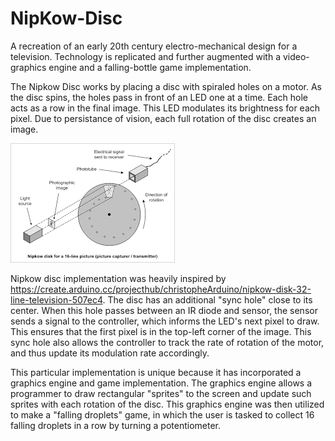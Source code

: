 # NipKow-Disc
A recreation of an early 20th century electro-mechanical design for a television. Technology is replicated and further augmented with a video-graphics engine and a falling-bottle game implementation. 



The Nipkow Disc works by placing a disc with spiraled holes on a motor. As the disc spins, the holes pass in front of an LED one at a time. Each hole acts as a row in the final image. This LED modulates its brightness for each pixel. Due to persistance of vision, each full rotation of the disc creates an image.

![NipkowDisc Diagram](https://github.com/nickh2000/NipKow-Disc/blob/master/docs/diagram.png?raw=true)

Nipkow disc implementation was heavily inspired by https://create.arduino.cc/projecthub/christopheArduino/nipkow-disk-32-line-television-507ec4. The disc has an additional "sync hole" close to its center. When this hole passes between an IR diode and sensor, the sensor sends a signal to the controller, which informs the LED's next pixel to draw. This ensures that the first pixel is in the top-left corner of the image. This sync hole also allows the controller to track the rate of rotation of the motor, and thus update its modulation rate accordingly.

This particular implementation is unique because it has incorporated a graphics engine and game implementation. The graphics engine allows a programmer to draw rectangular "sprites" to the screen and update such sprites with each rotation of the disc. This graphics engine was then utilized to make a "falling droplets" game, in which the user is tasked to collect 16 falling droplets in a row by turning a potentiometer. 
